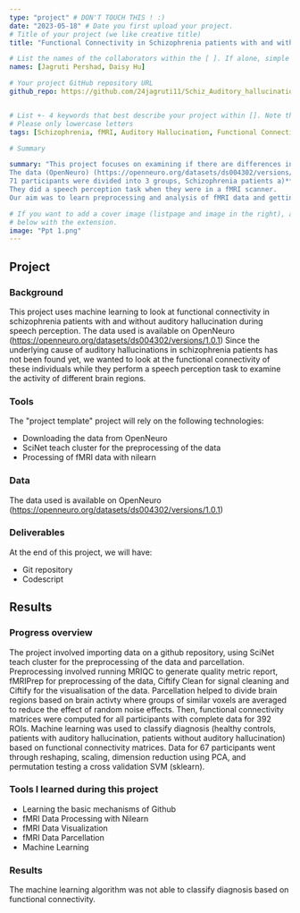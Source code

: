 ```yaml
---
type: "project" # DON'T TOUCH THIS ! :)
date: "2023-05-18" # Date you first upload your project.
# Title of your project (we like creative title)
title: "Functional Connectivity in Schizophrenia patients with and without Auditory Hallucinations"

# List the names of the collaborators within the [ ]. If alone, simple put your name within []
names: [Jagruti Pershad, Daisy Hu]

# Your project GitHub repository URL
github_repo: https://github.com/24jagruti11/Schiz_Auditory_hallucination.git


# List +- 4 keywords that best describe your project within []. Note that the project summary also involves a number of key words. Those are listed on top of the [github repository](https://github.com/brainhack-school2020/project_template), click `manage topics`.
# Please only lowercase letters
tags: [Schizophrenia, fMRI, Auditory Hallucination, Functional Connectivity]

# Summary

summary: "This project focuses on examining if there are differences in the functional connectivity in schizophrenia with and without auditory hallucinations as well as healthy controls during speech perception. 
The data (OpenNeuro) (https://openneuro.org/datasets/ds004302/versions/1.0.1). 
71 participants were divided into 3 groups, Schizophrenia patients a)**with** auditory hallucination (AVH+), b)**without** auditory hallucination (AVH-) and Healthy Controls (HC)
They did a speech perception task when they were in a fMRI scanner.
Our aim was to learn preprocessing and analysis of fMRI data and getting familiar with machine learning."

# If you want to add a cover image (listpage and image in the right), add it to your directory and indicate the name
# below with the extension.
image: "Ppt 1.png"
---
```

<!-- This is an html comment and this won't appear in the rendered page. You are now editing the "content" area, the core of your description. Everything that you can do in markdown is allowed below. We added a couple of comments to guide your through documenting your progress. -->

## Project 

### Background

This project uses machine learning to look at functional connectivity in schizophrenia patients with and without auditory hallucination during speech perception.
The data used is available on OpenNeuro (https://openneuro.org/datasets/ds004302/versions/1.0.1)
Since the underlying cause of auditory hallucinations in schizophrenia patients has not been found yet, we wanted to look at the functional connectivity of these individuals while they perform a speech perception task to examine the activity of different brain regions.

### Tools

The "project template" project will rely on the following technologies:
 * Downloading the data from OpenNeuro
 * SciNet teach cluster for the preprocessing of the data
 * Processing of fMRI data with nilearn


### Data

The data used is available on OpenNeuro (https://openneuro.org/datasets/ds004302/versions/1.0.1)

### Deliverables

At the end of this project, we will have:
 - Git repository
 - Codescript

## Results

### Progress overview

The project involved importing data on a github repository, using SciNet teach cluster for the preprocessing of the data and parcellation. Preprocessing involved running MRIQC to generate quality metric report, fMRIPrep for preprocessing of the data, Ciftify Clean for signal cleaning and Ciftify for the visualisation of the data. Parcellation helped to divide brain regions based on brain activty where groups of similar voxels are averaged to reduce the effect of random noise effects. Then, functional connectivity matrices were computed for all participants with complete data for 392 ROIs. Machine learning was used to classify diagnosis (healthy controls, patients with auditory hallucination, patients without auditory hallucination) based on functional connectivity matrices. Data for 67 participants went through reshaping, scaling, dimension reduction using PCA, and permutation testing a cross validation SVM (sklearn).

### Tools I learned during this project

 * Learning the basic mechanisms of Github
 * fMRI Data Processing with Nilearn
 * fMRI Data Visualization
 * fMRI Data Parcellation 
 * Machine Learning

### Results
The machine learning algorithm was not able to classify diagnosis based on functional connectivity.

